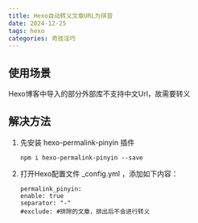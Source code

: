 ```yaml
---
title: Hexo自动转义文章URL为拼音
date: 2024-12-25
tags: hexo
categories: 奇技淫巧
---
```


## 使用场景
Hexo博客中导入的部分外部库不支持中文Url，故需要转义

## 解决方法
1. 先安装 hexo-permalink-pinyin 插件
    ```shell
    npm i hexo-permalink-pinyin --save
    ```

2. 打开Hexo配置文件 _config.yml ，添加如下内容：
    ```shell
    permalink_pinyin:
    enable: true
    separator: "-"
    #exclude: #排除的文章，排出后不会进行转义
    ```
